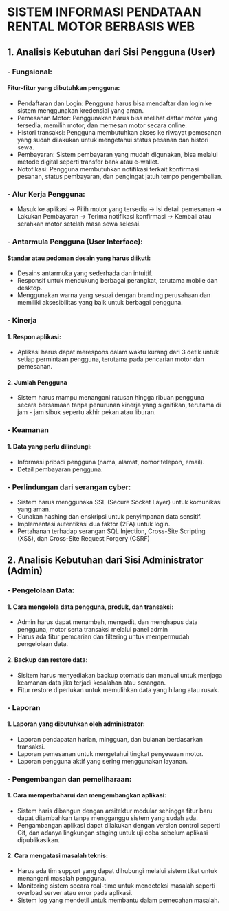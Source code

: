 # SISTEM INFORMASI PENDATAAN RENTAL MOTOR BERBASIS WEB
## 1. Analisis Kebutuhan dari Sisi Pengguna (User)
### - Fungsional:
####  Fitur-fitur yang dibutuhkan pengguna:
* Pendaftaran dan Login: Pengguna harus bisa mendaftar dan login ke sistem menggunakan kredensial yang aman.
* Pemesanan Motor: Penggunakan harus bisa melihat daftar motor yang tersedia, memilih motor, dan memesan motor secara online.
* Histori transaksi: Pengguna membutuhkan akses ke riwayat pemesanan yang sudah dilakukan untuk mengetahui status pesanan dan histori sewa.
* Pembayaran: Sistem pembayaran yang mudah digunakan, bisa melalui metode digital seperti transfer bank atau e-wallet.
* Notofikasi: Pengguna membutuhkan notifikasi terkait konfirmasi pesanan, status pembayaran, dan pengingat jatuh tempo pengembalian.
### - Alur Kerja Pengguna:
* Masuk ke aplikasi -> Pilih motor yang tersedia -> Isi detail pemesanan -> Lakukan Pembayaran -> Terima notifikasi konfirmasi -> Kembali atau serahkan motor setelah masa sewa selesai.
### - Antarmula Pengguna (User Interface):
#### Standar atau pedoman desain yang harus diikuti:
* Desains antarmuka yang sederhada dan intuitif.
* Responsif untuk mendukung berbagai perangkat, terutama mobile dan desktop.
* Menggunakan warna yang sesuai dengan branding perusahaan dan memiliki aksesibilitas yang baik untuk berbagai pengguna.
### - Kinerja
#### 1. Respon aplikasi:
* Aplikasi harus dapat merespons dalam waktu kurang dari 3 detik untuk setiap permintaan pengguna, terutama pada pencarian motor dan pemesanan.
#### 2. Jumlah Pengguna
* Sistem harus mampu menangani ratusan hingga ribuan pengguna secara bersamaan tanpa penurunan kinerja yang signifikan, terutama di jam - jam sibuk sepertu akhir pekan atau liburan.
### - Keamanan
#### 1. Data yang perlu dilindungi: 
* Informasi pribadi pengguna (nama, alamat, nomor telepon, email).
* Detail pembayaran pengguna.
### - Perlindungan dari serangan cyber:
*  Sistem harus menggunaka SSL (Secure Socket Layer) untuk komunikasi yang aman.
* Gunakan hashing dan enskripsi untuk penyimpanan data sensitif.
* Implementasi autentikasi dua faktor (2FA) untuk login.
* Pertahanan terhadap serangan SQL Injection, Cross-Site Scripting (XSS), dan Cross-Site Request Forgery (CSRF)
## 2. Analisis Kebutuhan dari Sisi Administrator (Admin)
### - Pengelolaan Data:
#### 1. Cara mengelola data pengguna, produk, dan transaksi:
* Admin harus dapat menambah, mengedit, dan menghapus data pengguna, motor serta transaksi melalui panel admin
* Harus ada fitur pemcarian dan filtering untuk mempermudah pengelolaan data.
#### 2. Backup dan restore data: 
* Sisitem harus menyediakan backup otomatis dan manual untuk menjaga keamanan data jika terjadi kesalahan atau serangan.
* Fitur restore diperlukan untuk memulihkan data yang hilang atau rusak.
### - Laporan
#### 1. Laporan yang dibutuhkan oleh administrator:
* Laporan pendapatan harian, mingguan, dan bulanan berdasarkan transaksi.
* Laporan pemesanan untuk mengetahui tingkat penyewaan motor.
* Laporan pengguna aktif yang sering menggunakan layanan.
### - Pengembangan dan pemeliharaan:
#### 1. Cara memperbaharui dan mengembangkan aplikasi:
* Sistem haris dibangun dengan arsitektur modular sehingga fitur baru dapat ditambahkan tanpa mengganggu sistem yang sudah ada.
* Pengambangan aplikasi dapat dilakukan dengan version control seperti Git, dan adanya lingkungan staging untuk uji coba sebelum aplikasi dipublikasikan.
#### 2. Cara mengatasi masalah teknis:
* Harus ada tim support yang dapat dihubungi melalui sistem tiket untuk menangani masalah pengguna.
* Monitoring sistem secara real-time untuk mendeteksi masalah seperti overload server atau error pada aplikasi.
* Sistem log yang mendetil untuk membantu dalam pemecahan masalah.
